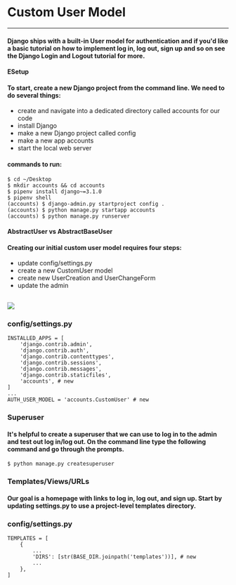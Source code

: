 #  Custom User Model
---
#### Django ships with a built-in User model for authentication and if you'd like a basic tutorial on how to implement log in, log out, sign up and so on see the Django Login and Logout tutorial for more.

#### ESetup

#### To start, create a new Django project from the command line. We need to do several things:

- create and navigate into a dedicated directory called accounts for our code
- install Django
- make a new Django project called config
- make a new app accounts
- start the local web server

#### commands to run:
```        
$ cd ~/Desktop
$ mkdir accounts && cd accounts
$ pipenv install django~=3.1.0
$ pipenv shell
(accounts) $ django-admin.py startproject config .
(accounts) $ python manage.py startapp accounts
(accounts) $ python manage.py runserver
```
 
#### AbstractUser vs AbstractBaseUser

#### Creating our initial custom user model requires four steps:

- update config/settings.py
- create a new CustomUser model
- create new UserCreation and UserChangeForm
- update the admin

![](https://miro.medium.com/max/1000/1*NJPSvC--Lk65_M0lRdB4dg.png)
---
### config/settings.py
```
INSTALLED_APPS = [
    'django.contrib.admin',
    'django.contrib.auth',
    'django.contrib.contenttypes',
    'django.contrib.sessions',
    'django.contrib.messages',
    'django.contrib.staticfiles',
    'accounts', # new
]
...
AUTH_USER_MODEL = 'accounts.CustomUser' # new
```

### Superuser

#### It's helpful to create a superuser that we can use to log in to the admin and test out log in/log out. On the command line type the following command and go through the prompts.

```
$ python manage.py createsuperuser

```

### Templates/Views/URLs

#### Our goal is a homepage with links to log in, log out, and sign up. Start by updating settings.py to use a project-level templates directory.
### config/settings.py
```
TEMPLATES = [
    {
        ...
        'DIRS': [str(BASE_DIR.joinpath('templates'))], # new
        ...
    },
]
```

        
